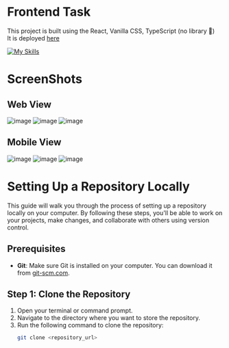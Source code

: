 # Frontend Task

This project is built using the React, Vanilla CSS, TypeScript (no library 🥳)\
It is deployed [here](https://gleaming-truffle-3c3406.netlify.app/)

[![My Skills](https://skillicons.dev/icons?i=react,css,ts)](https://skillicons.dev)

# ScreenShots
## Web View
![image](https://github.com/RohithChittibommala/Frontend-Task/assets/62145732/93c21aaf-6bdc-448c-9630-d2faf95a86c8)
![image](https://github.com/RohithChittibommala/Frontend-Task/assets/62145732/5ef48053-98e1-4b41-92b2-e5d85b749300)
![image](https://github.com/RohithChittibommala/Frontend-Task/assets/62145732/d82657d2-1e61-460e-8b20-d0e2f314e694)

## Mobile View
![image](https://github.com/RohithChittibommala/Frontend-Task/assets/62145732/8a19a909-e8f1-4604-967d-2ce5f51cacf4)
![image](https://github.com/RohithChittibommala/Frontend-Task/assets/62145732/d78899ab-d32a-4211-aa35-ee8239562404)
![image](https://github.com/RohithChittibommala/Frontend-Task/assets/62145732/6077139b-cc84-42dc-8b31-082572e2b734)








# Setting Up a Repository Locally

This guide will walk you through the process of setting up a repository locally on your computer. By following these steps, you'll be able to work on your projects, make changes, and collaborate with others using version control.

## Prerequisites

- **Git**: Make sure Git is installed on your computer. You can download it from [git-scm.com](https://git-scm.com/).

## Step 1: Clone the Repository

1. Open your terminal or command prompt.
2. Navigate to the directory where you want to store the repository.
3. Run the following command to clone the repository:
   ```bash
   git clone <repository_url>

